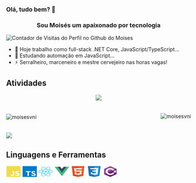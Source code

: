 ### Olá, tudo bem? 👋
<h3 align="center">Sou Moisés um apaixonado por tecnologia</h3>

<div align="left">
  <img src="https://visitor-badge.feriirawann.repl.co/?username=moisesvni&repo=murilonicemento&style=for-the-badge&label=Visitantes&logo=OpenTelemetry&color=61DAFB&contentType=svg" alt="Contador de Visitas do Perfil no Github do Moises" height="28px" />
</div>

- 🔭 Hoje trabalho como full-stack .NET Core, JavaScript/TypeScript...
- 🌱 Estudando automação em JavaScript...
- ⚡ Serralheiro, marceneiro e mestre cervejeiro nas horas vagas!




## Atividades
<div align="center">
  <img align="center" src="https://github-readme-activity-graph.vercel.app/graph?username=moisesvni&theme=vue&hide_border=true&show_icons=true&custom_title=Grafico%20de%20Contribuicao" />
</div>
<br/><br/>
<div>
  <img align="center" height="180em" src="https://github-readme-streak-stats.herokuapp.com/?user=moisesvni&theme=dark&hide_border=true" alt="moisesvni" />
  <img align="right" height="180em" src="https://github-readme-stats.vercel.app/api/top-langs?username=moisesvni&show_icons=true&theme=dark&locale=en&layout=compact&hide_border=true&custom_title=Linguagens%20mais%20Utilizadas" alt="moisesvni" /> 
</div>
<br/>
<br/>
<div>
    <img heigth="180em" src="https://github-readme-stats.vercel.app/api?username=moisesvni&show_icons=true&count_private=true&theme=dark" />
</div>

## Linguagens e Ferramentas
<div style="display:inline_block">
  <img align="center" alt="Moises-Js" height="30" width="40" src="https://raw.githubusercontent.com/devicons/devicon/master/icons/javascript/javascript-plain.svg" style="max-width:100%;">
  <img align="center" alt="Moises-Ts" height="30" width="40" src="https://raw.githubusercontent.com/devicons/devicon/master/icons/typescript/typescript-plain.svg" style="max-width:100%;">
  <img align="center" alt="Moises-React" height="30" width="40" src="https://raw.githubusercontent.com/devicons/devicon/master/icons/react/react-original.svg" style="max-width:100%;">
  <img align="center" alt="Moises-Vue" height="30" width="40" src="https://raw.githubusercontent.com/devicons/devicon/master/icons/vuejs/vuejs-original.svg" style="max-width:100%;">
  <img align="center" alt="Moises-HTML" height="30" width="40" src="https://raw.githubusercontent.com/devicons/devicon/master/icons/html5/html5-original.svg" style="max-width:100%;">
  <img align="center" alt="Moises-CSS" height="30" width="40" src="https://raw.githubusercontent.com/devicons/devicon/master/icons/css3/css3-original.svg" style="max-width:100%;">
  <img align="center" alt="Moises-Csharp" height="30" width="40" src="https://raw.githubusercontent.com/devicons/devicon/master/icons/csharp/csharp-original.svg" style="max-width:100%;">
</div>
